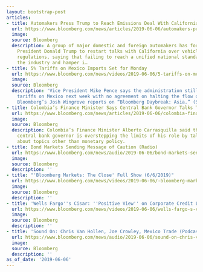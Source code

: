```yaml
---
layout: bootstrap-post
articles:
- title: Automakers Press Trump to Reach Emissions Deal With California
  url: https://www.bloomberg.com/news/articles/2019-06-06/automakers-press-trump-to-reach-emissions-deal-with-california
  image: 
  source: Bloomberg
  description: A group of major domestic and foreign automakers has formally asked
    President Donald Trump to restart talks with California over vehicle emission
    regulations, saying that failing to reach a unified national standard could destabilize
    the industry and hamper i…
- title: 5% Tariffs on Mexico Imports Set for Monday
  url: https://www.bloomberg.com/news/videos/2019-06-06/5-tariffs-on-mexico-imports-set-for-monday-video
  image: 
  source: Bloomberg
  description: 'Vice President Mike Pence says the administration still plans to impose
    tariffs on Mexico next week with no agreement on halting the flow of migrants.
    Bloomberg’s Josh Wingrove reports on “Bloomberg Daybreak: Asia.” (Source: Bloomberg)'
- title: Colombia’s Finance Minister Says Central Bank Governor Talks Too Much
  url: https://www.bloomberg.com/news/articles/2019-06-06/colombia-finance-minister-tells-central-banker-he-talks-too-much
  image: 
  source: Bloomberg
  description: Colombia’s Finance Minister Alberto Carrasquilla said the nation’s
    central bank governor is overstepping the limits of his role by talking publicly
    about topics other than monetary policy.
- title: Bond Markets Sending Message of Caution (Radio)
  url: https://www.bloomberg.com/news/audio/2019-06-06/bond-markets-sending-message-of-caution-radio
  image: 
  source: Bloomberg
  description: ''
- title: "'Bloomberg Markets: The Close' Full Show (6/6/2019)"
  url: https://www.bloomberg.com/news/videos/2019-06-06/-bloomberg-markets-the-close-full-show-6-6-2019-video
  image: 
  source: Bloomberg
  description: ''
- title: 'Wells Fargo''s Cisar: ''Positive View'' on Corporate Credit Long Term'
  url: https://www.bloomberg.com/news/videos/2019-06-06/wells-fargo-s-cisar-positive-view-on-corporate-credit-long-term-video
  image: 
  source: Bloomberg
  description: ''
- title: 'Sound On: Chris Van Hollen, Joe Crowley, Mexico Trade (Podcast)'
  url: https://www.bloomberg.com/news/audio/2019-06-06/sound-on-chris-van-hollen-joe-crowley-mexico-trade-podcast
  image: 
  source: Bloomberg
  description: ''
as_of_date: '2019-06-06'
---
```


